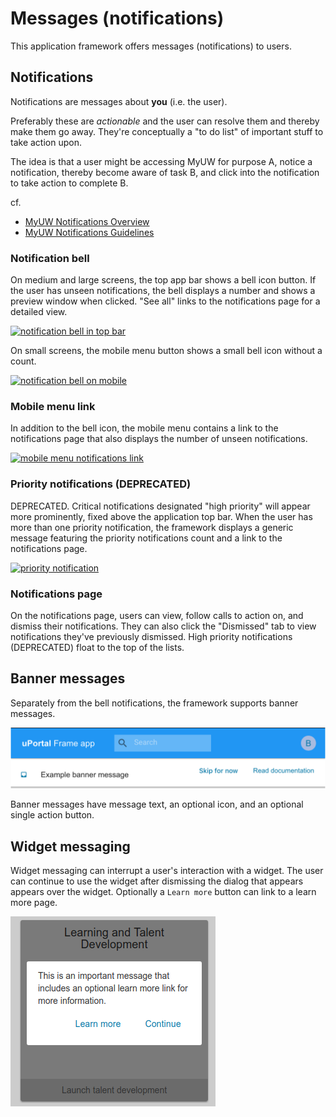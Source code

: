 # Messages (notifications)

This application framework offers messages (notifications) to users.

## Notifications

Notifications are messages about **you** (i.e. the user).

Preferably these are *actionable* and the user can resolve them and thereby
make them go away. They're conceptually a "to do list" of important stuff to
take action upon.

The idea is that a user might be accessing MyUW for purpose A,
notice a notification, thereby become aware of task B,
and click into the notification to take action to complete B.

cf.

+ [MyUW Notifications Overview][]
+ [MyUW Notifications Guidelines][]

### Notification bell

On medium and large screens, the top app bar shows a bell icon button. If the
user has unseen notifications, the bell displays a number and shows a preview
window when clicked. "See all" links to the notifications page for a detailed
view.

[![notification bell in top bar](./img/notifications/top-bar-bell.png)](img/notifications/top-bar-bell.png)

On small screens, the mobile menu button shows a small bell icon without a
count.

[![notification bell on mobile](./img/notifications/mobile-bell.png)](img/notifications/mobile-bell.png)

### Mobile menu link

In addition to the bell icon, the mobile menu contains a link to the
notifications page that also displays the number of unseen notifications.

[![mobile menu notifications link](./img/notifications/mobile-link.png)](img/notifications/mobile-link.png)

### Priority notifications (DEPRECATED)

DEPRECATED. Critical notifications designated "high priority" will appear more
prominently, fixed above the application top bar. When the user has more than
one priority notification, the framework displays a generic message featuring
the priority notifications count and a link to the notifications page.

[![priority notification](./img/notifications/priority.png)](img/notifications/priority.png)

### Notifications page

On the notifications page, users can view, follow calls to action on, and
dismiss their notifications. They can also click the "Dismissed" tab to view
notifications they've previously dismissed. High priority notifications
(DEPRECATED) float to the top of the lists.

## Banner messages

Separately from the bell notifications, the framework supports banner messages.

[![banner message](./img/banners/banner.png)](img/banners/banner.png)

Banner messages have message text, an optional icon, and an optional single
action button.

## Widget messaging

Widget messaging can interrupt a user's interaction with a widget. The user can
continue to use the widget after dismissing the dialog that appears
appears over the widget. Optionally a `Learn more` button can link to a learn
more page.

![widget messaging](./img/notifications/widget-overlay-messaging.png)

[MyUW Notifications Overview]: https://kb.wisc.edu/myuw/71187
[MyUW Notifications Guidelines]: https://docs.google.com/document/d/1xa3t5gibaSgYGtGBKeIt0EGMC9XSMaOwVlgJtMCZ-Vg/edit
